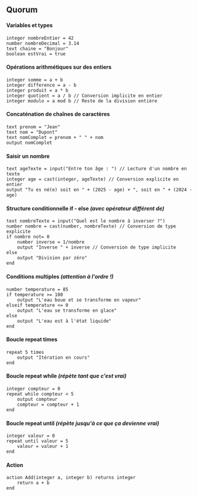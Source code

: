 ## Quorum

#### Variables et types

```quorum
integer nombreEntier = 42
number nombreDecimal = 3.14
text chaine = "Bonjour"
boolean estVrai = true
```

#### Opérations arithmétiques sur des entiers

```quorum
integer somme = a + b
integer difference = a - b
integer produit = a * b
integer quotient = a / b // Conversion implicite en entier
integer modulo = a mod b // Reste de la division entière
```

#### Concaténation de chaînes de caractères

```quorum
text prenom = "Jean"
text nom = "Dupont"
text nomComplet = prenom + " " + nom
output nomComplet
```

#### Saisir un nombre

```quorum
text ageTexte = input("Entre ton âge : ") // Lecture d'un nombre en texte
integer age = cast(integer, ageTexte) // Conversion explicite en entier
output "Tu es né(e) soit en " + (2025 - age) + ", soit en " + (2024 - age)
```

#### Structure conditionnelle if - else  *(avec opérateur différent de)*

```quorum
text nombreTexte = input("Quel est le nombre à inverser ?")
number nombre = cast(number, nombreTexte) // Conversion de type explicite
if nombre not= 0
    number inverse = 1/nombre
    output "Inverse " + inverse // Conversion de type implicite
else
    output "Division par zéro"
end
```



#### Conditions multiples  *(attention à l'ordre !)*

```quorum
number temperature = 85
if temperature >= 100
    output "L'eau boue et se transforme en vapeur"
elseif temperature <= 0
    output "L'eau se transforme en glace"
else
    output "L'eau est à l'état liquide"
end
```

#### Boucle repeat times

```quorum
repeat 5 times
    output "Itération en cours"
end
```

#### Boucle repeat while  *(répète tant que c'est vrai)*

```quorum
integer compteur = 0
repeat while compteur < 5
    output compteur
    compteur = compteur + 1
end
```

#### Boucle repeat until  *(répète jusqu'à ce que ça devienne vrai)*

```quorum
integer valeur = 0
repeat until valeur = 5
    valeur = valeur + 1
end
```

#### Action

```quorum
action Add(integer a, integer b) returns integer
    return a + b
end
```

